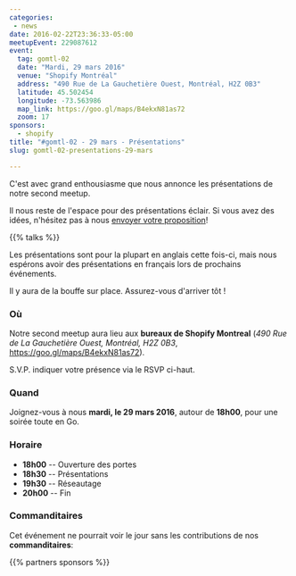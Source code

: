 ```yaml
---
categories:
 - news
date: 2016-02-22T23:36:33-05:00
meetupEvent: 229087612
event:
  tag: gomtl-02
  date: "Mardi, 29 mars 2016"
  venue: "Shopify Montréal"
  address: "490 Rue de La Gauchetière Ouest, Montréal, H2Z 0B3"
  latitude: 45.502454
  longitude: -73.563986
  map_link: https://goo.gl/maps/B4ekxN81as72
  zoom: 17
sponsors:
  - shopify
title: "#gomtl-02 - 29 mars - Présentations"
slug: gomtl-02-presentations-29-mars

---
```


C'est avec grand enthousiasme que nous annonce les présentations de notre second
meetup.

Il nous reste de l'espace pour des présentations éclair.  Si vous avez des
idées, n'hésitez pas à nous <a href="mailto:team@golangmontreal.org">envoyer
votre proposition</a>!


<!--more-->


{{% talks %}}


Les présentations sont pour la plupart en anglais cette fois-ci, mais nous
espérons avoir des présentations en français lors de prochains événements.

Il y aura de la bouffe sur place. Assurez-vous d'arriver tôt !


### Où

Notre second meetup aura lieu aux **bureaux de Shopify Montreal** (_490 Rue de La Gauchetière Ouest, Montréal, H2Z 0B3_, https://goo.gl/maps/B4ekxN81as72).

S.V.P. indiquer votre présence via le RSVP ci-haut.


### Quand

Joignez-vous à nous **mardi, le 29 mars 2016**, autour de **18h00**, pour une
soirée toute en Go.


### Horaire

* **18h00** -- Ouverture des portes
* **18h30** -- Présentations
* **19h30** -- Réseautage
* **20h00** -- Fin


### Commanditaires

Cet événement ne pourrait voir le jour sans les contributions de nos **commanditaires**:

{{% partners sponsors %}}

<!--Nous voulons aussi remercier chaleureusement nos **partenaires** pour ce meetup:-->

